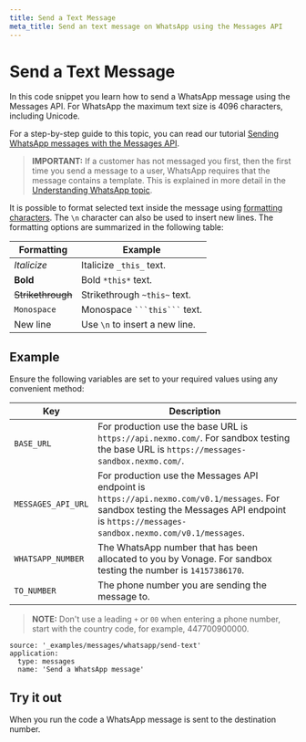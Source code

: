 ```yaml
---
title: Send a Text Message
meta_title: Send an text message on WhatsApp using the Messages API
---
```


# Send a Text Message

In this code snippet you learn how to send a WhatsApp message using the Messages API. For WhatsApp the maximum text size is 4096 characters, including Unicode.

For a step-by-step guide to this topic, you can read our tutorial [Sending WhatsApp messages with the Messages API](/tutorials/sending-whatsapp-messages-with-messages-api).

> **IMPORTANT:** If a customer has not messaged you first, then the first time you send a message to a user, WhatsApp requires that the message contains a template. This is explained in more detail in the [Understanding WhatsApp topic](/messages/concepts/whatsapp).

It is possible to format selected text inside the message using [formatting characters](https://faq.whatsapp.com/en/android/26000002/). The `\n` character can also be used to insert new lines. The formatting options are summarized in the following table:

Formatting | Example
---|---
*Italicize* | Italicize `_this_` text.
**Bold** | Bold `*this*` text.
~~Strikethrough~~ | Strikethrough `~this~` text.
`Monospace` | Monospace <code>\`\`\`this\`\`\`</code> text.
New line | Use `\n` to insert a new line.

## Example

Ensure the following variables are set to your required values using any convenient method:

Key | Description
-- | --
`BASE_URL` | For production use the base URL is `https://api.nexmo.com/`. For sandbox testing the base URL is `https://messages-sandbox.nexmo.com/`.
`MESSAGES_API_URL` | For production use the Messages API endpoint is `https://api.nexmo.com/v0.1/messages`. For sandbox testing the Messages API endpoint is `https://messages-sandbox.nexmo.com/v0.1/messages`.
`WHATSAPP_NUMBER` | The WhatsApp number that has been allocated to you by Vonage. For sandbox testing the number is `14157386170`.
`TO_NUMBER` | The phone number you are sending the message to.

> **NOTE:** Don't use a leading `+` or `00` when entering a phone number, start with the country code, for example, 447700900000.

```code_snippets
source: '_examples/messages/whatsapp/send-text'
application:
  type: messages
  name: 'Send a WhatsApp message'
```

## Try it out

When you run the code a WhatsApp message is sent to the destination number.
